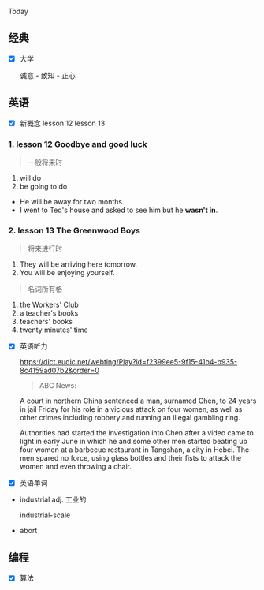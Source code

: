 Today

## 经典

- [x] 大学

    诚意 - 致知 - 正心

## 英语

- [x] 新概念 lesson 12 lesson 13

### 1. lesson 12 Goodbye and good luck

> 一般将来时

1. will do
2. be going to do

- He will be away for two months.
- I went to Ted's house and asked to see him but he **wasn't in**.

### 2. lesson 13 The Greenwood Boys

> 将来进行时

1. They will be arriving here tomorrow.
2. You will be enjoying yourself.

> 名词所有格

1. the Workers' Club
2. a teacher's books
3. teachers' books
4. twenty minutes' time

- [x] 英语听力

    <https://dict.eudic.net/webting/Play?id=f2399ee5-9f15-41b4-b935-8c4159ad07b2&order=0>

    > ABC News:

    A court in northern China sentenced a man, surnamed Chen, to 24 years in jail Friday for his role in a vicious attack on four women, as well as other crimes including robbery and running an illegal gambling ring.

    Authorities had started the investigation into Chen after a video came to light in early June in which he and some other men started beating up four women at a barbecue restaurant in Tangshan, a city in Hebei. The men spared no force, using glass bottles and their fists to attack the women and even throwing a chair.

- [x] 英语单词

- industrial adj. 工业的

    industrial-scale

- abort

## 编程

- [x] 算法
